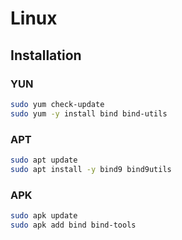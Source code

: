 # Linux

## Installation

### YUN

```sh
sudo yum check-update
sudo yum -y install bind bind-utils
```

### APT

```sh
sudo apt update
sudo apt install -y bind9 bind9utils
```

### APK

```sh
sudo apk update
sudo apk add bind bind-tools
```
